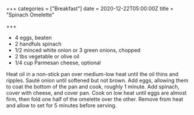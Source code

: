 +++
categories = ["Breakfast"]
date = 2020-12-22T05:00:00Z
title = "Spinach Omelette"

+++
* 4 eggs, beaten
* 2 handfuls spinach
* 1/2 minced white onion or 3 green onions, chopped
* 2 tbs vegetable or olive oil
* 1/4 cup Parmesan cheese, optional

Heat oil in a non-stick pan over medium-low heat until the oil thins and ripples. Sauté onion until softened but not brown. Add eggs, allowing them to coat the bottom of the pan and cook, roughly 1 minute. Add spinach, cover with cheese, and cover pan. Cook on low heat until eggs are almost firm, then fold one half of the omelette over the other. Remove from heat and allow to set for 5 minutes before serving.